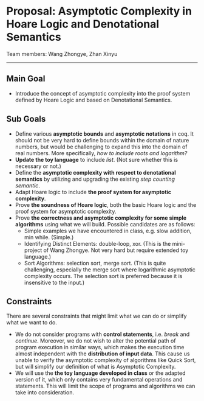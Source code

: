 # Proposal: Asymptotic Complexity in Hoare Logic and Denotational Semantics
Team members: Wang Zhongye, Zhan Xinyu
***
## Main Goal
- Introduce the concept of asymptotic complexity into the proof system defined by Hoare Logic and based on Denotational Semantics.

## Sub Goals
- Define various __asymptotic bounds__ and __asymptotic notations__ in coq. It should not be very hard to define bounds within the domain of nature numbers, but would be challenging to expand this into the domain of real numbers. More specifically, _how to include roots and logarithm?_
- __Update the toy language__ to include _list_. (Not sure whether this is necessary or not.)
- Define the __asymptotic complexity with respect to denotational semantics__ by utilizing and upgrading the existing _step counting semantic_.
- Adapt Hoare logic to include __the proof system for asymptotic complexity__.
- Prove __the soundness of Hoare logic__, both the basic Hoare logic and the proof system for asymptotic complexity.
- Prove __the correctness and asymptotic complexity for some simple algorithms__ using what we will build. Possible candidates are as follows:
  - Simple examples we have encountered in class, e.g. slow addition, min while. (Simple.)
  - Identifying Distinct Elements: double-loop, xor. (This is the mini-project of Wang Zhongye. Not very hard but require extended toy language.)
  - Sort Algorithms: selection sort, merge sort. (This is quite challenging, especially the merge sort where logarithmic asymptotic complexity occurs. The selection sort is preferred because it is insensitive to the input.)

## Constraints
There are several constraints that might limit what we can do or simplify what we want to do.
- We do not consider programs with __control statements__, i.e. _break_ and _continue_. Moreover, we do not wish to alter the potential path of program execution in similar ways, which makes the execution time almost independent with the __distribution of input data__. This cause us unable to verify the asymptotic complexity of algorithms like Quick Sort, but will simplify our definition of what is Asymptotic Complexity.
- We will use the __the toy language developed in class__ or the adapted version of it, which only contains very fundamental operations and statements. This will limit the scope of programs and algorithms we can take into consideration.
